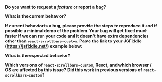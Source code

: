**Do you want to request a _feature_ or report a _bug_?**

**What is the current behavior?**

**If current behavior is a bug, please provide the steps to reproduce it and if possible a minimal demo of the problem. Your bug will get fixed much faster if we can run your code and it doesn't have extra dependencies other than `react-scrollbars-custom`. Paste the link to your JSFiddle (https://jsfiddle.net/) example below:**

**What is the expected behavior?**

**Which versions of `react-scrollbars-custom`, React, and which browser / OS are affected by this issue? Did this work in previous versions of `react-scrollbars-custom`?**
